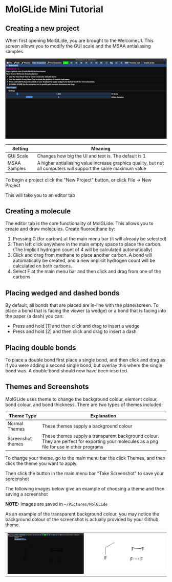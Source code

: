 # MolGLide Mini Tutorial

## Creating a new project
When first opening MolGLide, you are brought to the WelcomeUI. This screen allows you to modify the GUI scale and the MSAA antialiasing samples.

![Welcome UI Screen](guide/welcomeUI.png)

| Setting      | Meaning                                                                                                          |
|--------------|------------------------------------------------------------------------------------------------------------------|
| GUI Scale    | Changes how big the UI and text is. The default is 1                                                             |
| MSAA Samples | A higher antialiasing value increase graphics quality, but not all computers will support the same maximum value |

To begin a project click the "New Project" button, or click File -> New Project

This will take you to an editor tab


## Creating a molecule 

The editor tab is the core functionality of MolGLide. This allows you to create and draw molecules. Create fluoroethane by:
1) Pressing C (for carbon) at the main menu bar (it will already be selected)
2) Then left click anywhere in the main empty space to place the carbon. (The Implicit hydrogen count of 4 will be calculated automatically)
3) Click and drag from methane to place another carbon. A bond will automatically be created, and a new implicit hydrogen count will be calculated on both carbons.
4) Select F at the main menu bar and then click and drag from one of the carbons 


## Placing wedged and dashed bonds
By default, all bonds that are placed are in-line with the plane/screen. To place a bond that is facing the viewer (a wedge) or a bond that is facing into the paper (a dash) you can:
- Press and hold [1] and then click and drag to insert a wedge
- Press and hold [2] and then click and drag to insert a dash

## Placing double bonds
To place a double bond first place a single bond, and then click and drag as if you were adding a second single bond, but overlay this where the single bond was. A double bond should now have been inserted.


## Themes and Screenshots
MolGLide uses theme to change the background colour, element colour, bond colour, and bond thickness. There are two types of themes included:

| Theme Type        | Explanation                                                                                                                                |
|-------------------|--------------------------------------------------------------------------------------------------------------------------------------------|
| Normal Themes     | These themes supply a background colour                                                                                                    |
| Screenshot themes | These themes supply a transparent background colour. They are perfect for exporting your molecules as a png file for use in other programs |

To change your theme, go to the main menu bar the click Themes, and then click the theme you want to apply.

Then click the button in the main menu bar "Take Screenshot" to save your screenshot

The following images below give an example of choosing a theme and then saving a screenshot

**NOTE:**  Images are saved in `~/Pictures/MolGLide`

As an example of the transparent background colour, you may notice the background colour of the screenshot is actually provided by your Github theme.

|                                                                   |                                                                            |
|-------------------------------------------------------------------|----------------------------------------------------------------------------|
| ![Picture of the theme selection in the editor](guide/themes.png) | ![Picture of the screenshot taken from the editor](guide/theme-screen.png) |
